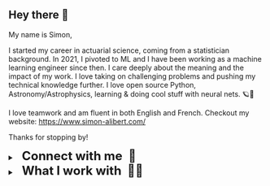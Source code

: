 ## Hey there 👋

My name is Simon,

I started my career in actuarial science, coming from a statistician background. In 2021, I pivoted to ML and I have been working as a machine learning engineer since then. I care deeply about the meaning and the impact of my work. I love taking on challenging problems and pushing my technical knowledge further. I love open source Python, Astronomy/Astrophysics, learning & doing cool stuff with neural nets. 🪐🤖

I love teamwork and am fluent in both English and French. Checkout my website: https://www.simon-alibert.com/

Thanks for stopping by!

<details>
    <summary><font size="+2"><b> &nbsp; Connect with me &nbsp;🤝 </font></b></summary>
    <a href="mailto:alibert.sim@gmail.com" >
        <img alt="Gmail" src="https://img.shields.io/badge/alibert.sim@gmail.com-D14836?style=for-the-badge&logo=gmail&logoColor=white" />
    </a>
    <a href="https://linkedin.com/in/salibert" >
        <img alt="Linkedin" src="https://img.shields.io/badge/LinkedIn-0077B5?style=for-the-badge&logo=linkedin&logoColor=white" />
    </a>
    <a href="https://dev.to/salibert" >
        <img alt="dev.to" src="https://img.shields.io/badge/dev.to-0A0A0A?style=for-the-badge&logo=devdotto&logoColor=white" />
    </a>
    <a href="https://soundcloud.com/nemesyx" >
        <img alt="SoundCloud" src="https://img.shields.io/badge/SoundCloud-FF3300?style=for-the-badge&logo=soundcloud&logoColor=white" />
    </a>
</details>


<details>
    <summary><font size="+2"><b> &nbsp; What I work with &nbsp;👨‍💻 </font></b></summary>
    <img alt="Languages" src="https://img.shields.io/badge/✍️_languages:-white?style=for-the-badge" />
    <img alt="Python" src="https://img.shields.io/badge/Python-14354C?style=for-the-badge&logo=python&logoColor=white" />
    <img alt="R" src="https://img.shields.io/badge/R-276DC3?style=for-the-badge&logo=r&logoColor=white" />
    <img alt="C"++ src="https://img.shields.io/badge/C%2B%2B-00599C?style=for-the-badge&logo=c%2B%2B&logoColor=white" />
    <img alt="C" src="https://img.shields.io/badge/C-00599C?style=for-the-badge&logo=c&logoColor=white" />
    <img alt="Bash" src="https://img.shields.io/badge/bash-black?style=for-the-badge&logo=gnubash" />
    <br />
    <img alt="Frameworks" src="https://img.shields.io/badge/🤖_ml_/_dl:-white?style=for-the-badge" />
    <img alt="PyTorch" src="https://img.shields.io/badge/PyTorch-%23EE4C2C?style=for-the-badge&logo=PyTorch&logoColor=white" />
    <img alt="TensorFlow" src="https://img.shields.io/badge/TensorFlow-%23FF6F00?style=for-the-badge&logo=TensorFlow&logoColor=white" />
    <img alt="Pandas" src="https://img.shields.io/badge/pandas-%23150458?style=for-the-badge&logo=pandas&logoColor=white" />
    <img alt="Scikit"-Learn src="https://img.shields.io/badge/scikit--learn-blue?style=for-the-badge&logo=scikitlearn" />
    <br />
    <img alt="MLOps" src="https://img.shields.io/badge/🦾_mlops:-white?style=for-the-badge" />
    <img alt="Apache Airflow" src="https://img.shields.io/badge/Apache%20Airflow-017CEE?style=for-the-badge&logo=Apache%20Airflow&logoColor=white" />
    <img alt="MLFlow" src="https://img.shields.io/badge/mlflow-%23d9ead3?style=for-the-badge&logo=numpy&logoColor=blue" />
    <img alt="W"&B src="https://img.shields.io/badge/w&b-FFBE00?style=for-the-badge&logo=weightsandbiases&logoColor=black" />
    <br />
    <img alt="App" src="https://img.shields.io/badge/🖥_app:-white?style=for-the-badge" />
    <img alt="FastAPI" src="https://img.shields.io/badge/FastAPI-005571?style=for-the-badge&logo=fastapi" />
    <img alt="Flask" src="https://img.shields.io/badge/flask-%23000?style=for-the-badge&logo=flask&logoColor=white" />
    <img alt="Django" src="https://img.shields.io/badge/django-%23092E20?style=for-the-badge&logo=django&logoColor=white" />
    <img alt="Streamlit" src="https://img.shields.io/badge/streamlit-black?style=for-the-badge&logo=streamlit" />
    <br />
    <img alt="Database" src="https://img.shields.io/badge/💾_database:-white?style=for-the-badge" />
    <img alt="MySQL" src="https://img.shields.io/badge/mysql-%2300f?style=for-the-badge&logo=mysql&logoColor=white" />
    <img alt="SQLite" src="https://img.shields.io/badge/sqlite-%2307405e?style=for-the-badge&logo=sqlite&logoColor=white" />
    <img alt="Postgres" src="https://img.shields.io/badge/postgres-%23316192?style=for-the-badge&logo=postgresql&logoColor=white" />
    <img alt="MariaDB" src="https://img.shields.io/badge/MariaDB-003545?style=for-the-badge&logo=mariadb&logoColor=white" />
    <br />
    <img alt="CICD" src="https://img.shields.io/badge/⚙️_cd/ci:-white?style=for-the-badge" />
    <img alt="GitHub Actions" src="https://img.shields.io/badge/github_actions-%232671E5?style=for-the-badge&logo=githubactions&logoColor=white" />
    <img alt="GitLab CI" src="https://img.shields.io/badge/gitlab_ci-%23181717?style=for-the-badge&logo=gitlab" />
    <img alt="Bitbucket Pipelines" src="https://img.shields.io/badge/bitbucket_pipelines-%230047B3?style=for-the-badge&logo=bitbucket&logoColor=white" />
    <br />
    <img alt="Infra" src="https://img.shields.io/badge/🧱_infra:-white?style=for-the-badge" />
    <img alt="Docker" src="https://img.shields.io/badge/docker-%230db7ed?style=for-the-badge&logo=docker&logoColor=white" />
    <img alt="Kubernetes" src="https://img.shields.io/badge/kubernetes-%23326ce5?style=for-the-badge&logo=kubernetes&logoColor=white" />
    <img alt="Terraform" src="https://img.shields.io/badge/terraform-%235835CC?style=for-the-badge&logo=terraform&logoColor=white" />
    <br />
    <img alt="Cloud Providers" src="https://img.shields.io/badge/☁️_cloud_providers:-white?style=for-the-badge" />
    <img alt="AWS" src="https://img.shields.io/badge/AWS-%23FF9900?style=for-the-badge&logo=amazon-aws&logoColor=white" />
    <img alt="GCP" src="https://img.shields.io/badge/GCP-4285F4?style=for-the-badge&logo=google-cloud&logoColor=white" />
    <img alt="Azure" src="https://img.shields.io/badge/azure-%230072C6?style=for-the-badge&logo=microsoftazure&logoColor=white" />
    <img alt="Vercel" src="https://img.shields.io/badge/vercel-%23000000?style=for-the-badge&logo=vercel&logoColor=white" />
    <br />
    <img alt="OS" src="https://img.shields.io/badge/🏠_os:-white?style=for-the-badge" />
    <img alt="MacOS" src="https://img.shields.io/badge/mac_os-000000?style=for-the-badge&logo=apple&logoColor=white" />
    <img alt="Linux" src="https://img.shields.io/badge/Linux-FCC624?style=for-the-badge&logo=linux&logoColor=black" />
    <img alt="Windows" src="https://img.shields.io/badge/Windows-0078D6?style=for-the-badge&logo=windows&logoColor=white" />
    <br />
    <img alt="Tools" src="https://img.shields.io/badge/🛠_tools:-white?style=for-the-badge" />
    <img alt="Git" src="https://img.shields.io/badge/git-%23F05033?style=for-the-badge&logo=git&logoColor=white" />
    <img alt="Visual Studio Code" src="https://img.shields.io/badge/VS_Code-0078d7?style=for-the-badge&logo=visual-studio-code&logoColor=white" />
</details>
